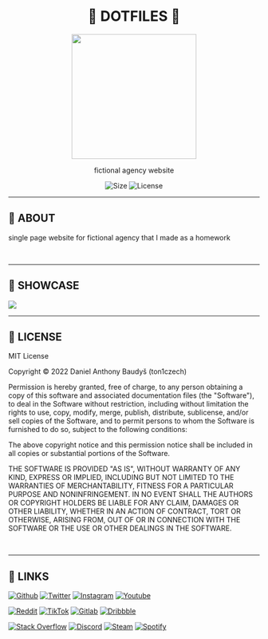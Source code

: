 <div align='center'>
    <h1><b>🚀 DOTFILES 🚀</b></h1>
    <img src='' width='250' height='250' />
    <p>fictional agency website</p>

![Size](https://img.shields.io/github/languages/code-size/ton1czech/propiska.svg)
![License](https://img.shields.io/github/license/ton1czech/propiska.svg)

</div>

---

## 💾 **ABOUT**

single page website for fictional agency that I made as a homework

<br />

---

## 🔎 **SHOWCASE**

<img src='https://imgur.com/s4JEXe5.jpg'>

<br />

---

## 📎 **LICENSE**

MIT License

Copyright © 2022 Daniel Anthony Baudyš (ton1czech)

Permission is hereby granted, free of charge, to any person obtaining a copy of this software and associated documentation files (the "Software"), to deal in the Software without restriction, including without limitation the rights to use, copy, modify, merge, publish, distribute, sublicense, and/or sell copies of the Software, and to permit persons to whom the Software is furnished to do so, subject to the following conditions:

The above copyright notice and this permission notice shall be included in all copies or substantial portions of the Software.

THE SOFTWARE IS PROVIDED "AS IS", WITHOUT WARRANTY OF ANY KIND, EXPRESS OR IMPLIED, INCLUDING BUT NOT LIMITED TO THE WARRANTIES OF MERCHANTABILITY, FITNESS FOR A PARTICULAR PURPOSE AND NONINFRINGEMENT. IN NO EVENT SHALL THE AUTHORS OR COPYRIGHT HOLDERS BE LIABLE FOR ANY CLAIM, DAMAGES OR OTHER LIABILITY, WHETHER IN AN ACTION OF CONTRACT, TORT OR OTHERWISE, ARISING FROM, OUT OF OR IN CONNECTION WITH THE SOFTWARE OR THE USE OR OTHER DEALINGS IN THE SOFTWARE.

<br />

---

## 📌 **LINKS**

[<img alt="Github" src="https://img.shields.io/badge/@ton1czech-%23181717.svg?style=for-the-badge&logo=github&logoColor=white" />](https://github.com/ton1czech)
[<img alt="Twitter" src="https://img.shields.io/badge/@ton1czech-%231DA1F2.svg?style=for-the-badge&logo=Twitter&logoColor=white" />](https://twitter.com/ton1czech)
[<img alt="Instagram" src="https://img.shields.io/badge/@ton1czech-%23E4405F.svg?style=for-the-badge&logo=Instagram&logoColor=white" />](https://instagram.com/ton1czech)
[<img alt="Youtube" src="https://img.shields.io/badge/@ton1czech-%23FF0000.svg?style=for-the-badge&logo=YouTube&logoColor=white" />](https://www.youtube.com/channel/UCblA_CnykG2Dw_6IMwZ9z9A)

[<img alt="Reddit" src="https://img.shields.io/badge/@ton1czech-FF4500?style=for-the-badge&logo=reddit&logoColor=white" />](https://reddit.com/user/)
[<img alt="TikTok" src="https://img.shields.io/badge/@t0n1czech-%23000000.svg?style=for-the-badge&logo=TikTok&logoColor=white" />](https://www.tiktok.com/@ton1czech)
[<img alt="Gitlab" src="https://img.shields.io/badge/@ton1czech-%23181717.svg?style=for-the-badge&logo=gitlab&logoColor=white" />](https://gitlab.com/ton1czech)
[<img alt="Dribbble" src="https://img.shields.io/badge/@ton1czech-EA4C89?style=for-the-badge&logo=dribbble&logoColor=white" />](https://dribbble.com/ton1czech)

[<img alt="Stack Overflow" src="https://img.shields.io/badge/@ton1czech-FE7A16?style=for-the-badge&logo=stack-overflow&logoColor=white" />](https://stackoverflow.com/users/15073347/ton1czech)
[<img alt="Discord" src="https://img.shields.io/badge/@ton1czech%238028-%237289DA.svg?style=for-the-badge&logo=discord&logoColor=white" />]()
[<img alt="Steam" src="https://img.shields.io/badge/@ton1czech-%23000000.svg?style=for-the-badge&logo=steam&logoColor=white" />](https://steamcommunity.com/id/ton1czech)
[<img alt="Spotify" src="https://img.shields.io/badge/@ton1czech-1ED760?style=for-the-badge&logo=spotify&logoColor=white" />](https://open.spotify.com/user/212btc3myry7hwb45aybf4efi)
